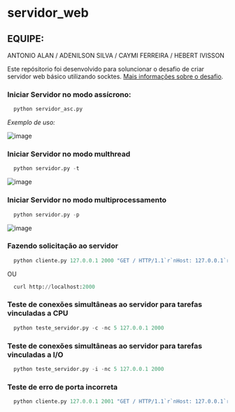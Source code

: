 # servidor_web
## EQUIPE: 
ANTONIO ALAN / ADENILSON SILVA /  CAYMI FERREIRA / HEBERT IVISSON

Este repósitorio foi desenvolvido para soluncionar o desafio de criar servidor web básico utilizando socktes. [Mais informações sobre o desafio](https://codingchallenges.fyi/challenges/challenge-webserver/).

### Iniciar Servidor no modo assícrono: 
```python
  python servidor_asc.py
```
*Exemplo de uso:*

![image](https://github.com/user-attachments/assets/d083faa3-d15e-418f-859f-beff8b8dcdde)

### Iniciar Servidor no modo multhread  
```python
  python servidor.py -t
```

![image](https://github.com/user-attachments/assets/bb72ab7d-33e6-4468-864e-cddd4f7d746a)

### Iniciar Servidor no modo multiprocessamento
```python
  python servidor.py -p
```
![image](https://github.com/user-attachments/assets/4961bab4-c1d3-47d2-a3ad-2df523ebdde4)

### Fazendo solicitação ao servidor
```python
  python cliente.py 127.0.0.1 2000 "GET / HTTP/1.1`r`nHost: 127.0.0.1`r`n`r`n"
```

OU

```python
  curl http://localhost:2000
```

### Teste de conexões simultâneas ao servidor para tarefas vinculadas a CPU
```python
  python teste_servidor.py -c -nc 5 127.0.0.1 2000
```

### Teste de conexões simultâneas ao servidor para tarefas vinculadas a I/O
```python
  python teste_servidor.py -i -nc 5 127.0.0.1 2000
```

### Teste de erro de porta incorreta
```python
  python cliente.py 127.0.0.1 2001 "GET / HTTP/1.1`r`nHost: 127.0.0.1`r`n`r`n"
```

